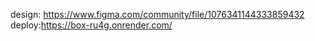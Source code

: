design: https://www.figma.com/community/file/1076341144333859432
deploy:https://box-ru4g.onrender.com/
